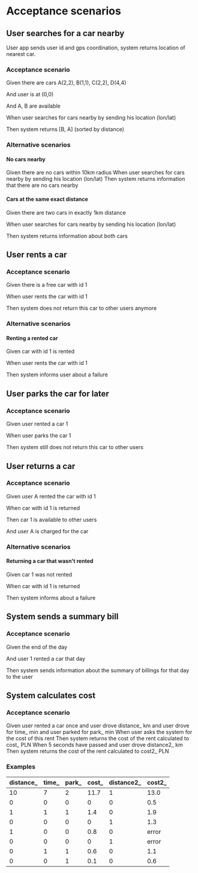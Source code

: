 # Acceptance scenarios

## User searches for a car nearby

User app sends user id and gps coordination, system returns location of nearest car.

### Acceptance scenario

Given there are cars A(2,2), B(1,1), C(2,2), D(4,4)

And user is at (0,0)

And A, B are available

When user searches for cars nearby by sending his location (lon/lat)

Then system returns [B, A] (sorted by distance)

### Alternative scenarios

#### No cars nearby

Given there are no cars within 10km radius 
When user searches for cars nearby by sending his location (lon/lat)
Then system returns information that there are no cars nearby

#### Cars at the same exact distance

Given there are two cars in exactly 1km distance 

When user searches for cars nearby by sending his location (lon/lat)

Then system returns information about both cars

## User rents a car

### Acceptance scenario

Given there is a free car with id 1

When user rents the car with id 1

Then system does not return this car to other users anymore

### Alternative scenarios

#### Renting a rented car

Given car with id 1 is rented

When user rents the car with id 1

Then system informs user about a failure

## User parks the car for later

### Acceptance scenario

Given user rented a car 1

When user parks the car 1

Then system still does not return this car to other users

## User returns a car

### Acceptance scenario

Given user A rented the car with id 1

When car with id 1 is returned

Then car 1 is available to other users

And user A is charged for the car


### Alternative scenarios

#### Returning a car that wasn't rented

Given car 1 was not rented

When car with id 1 is returned

Then system informs about a failure

## System sends a summary bill

### Acceptance scenario

Given the end of the day

And user 1 rented a car that day

Then system sends information about the summary of billings for that day to the user

## System calculates cost

### Acceptance scenario

Given user rented a car once
and user drove distance_ km
and user drove for time_ min
and user parked for park_ min
When user asks the system for the cost of this rent
Then system returns the cost of the rent calculated to cost_ PLN
When 5 seconds have passed
and user drove distance2_ km
Then system returns the cost of the rent calculated to cost2_ PLN

### Examples

| distance_ | time_  | park_ | cost_ | distance2_ | cost2_ |
| -----     | -----  | ----- | ----- | -----      | -----  |
| 10		| 7      | 2     | 11.7  | 1          | 13.0   |  
| 0			| 0		 | 0     | 0     | 0          |	0.5    |
| 1			| 1		 | 1     | 1.4	 | 0          |	1.9    |
| 0			| 0		 | 0	 | 0	 | 1	      |	1.3    |
| 1			| 0		 | 0	 | 0.8	 | 0	      |	error  |
| 0			| 0		 | 0	 | 0	 | 1	      |	error  |
| 0			| 1		 | 1	 | 0.6	 | 0	      |	1.1    |
| 0			| 0		 | 1	 | 0.1	 | 0	      |	0.6    |